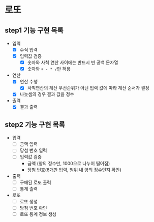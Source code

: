 # 로또
## step1 기능 구현 목록
* 입력
  * [X] 수식 입력
  * [X] 입력값 검증
    * [X] 숫자와 사칙 연산 사이에는 반드시 빈 공백 문자열
    * [X] 숫자와 `+ - * /`만 허용
* 연산
  * [X] 연산 수행 
    * [X] 사칙연산의 계산 우선순위가 아닌 입력 값에 따라 계산 순서가 결정
  * [X] 나눗셈의 경우 결과 값을 정수
* 출력
  * [X] 결과 출력 

## step2 기능 구현 목록
* 입력
  * [ ] 금액 입력
  * [ ] 당첨 번호 입력
  * [ ] 입력값 검증
    * 금액 (양의 정수만, 1000으로 나누어 떨어짐)
    * 당첨 번호(6개만 입력, 범위 내 양의 정수인지 확인)
* 출력
  * [ ] 구매된 로또 출력
  * [ ] 통계 출력
* 로또
  * [ ] 로또 생성
  * [ ] 당첨 번호 확인
  * [ ] 로또 통계 정보 생성